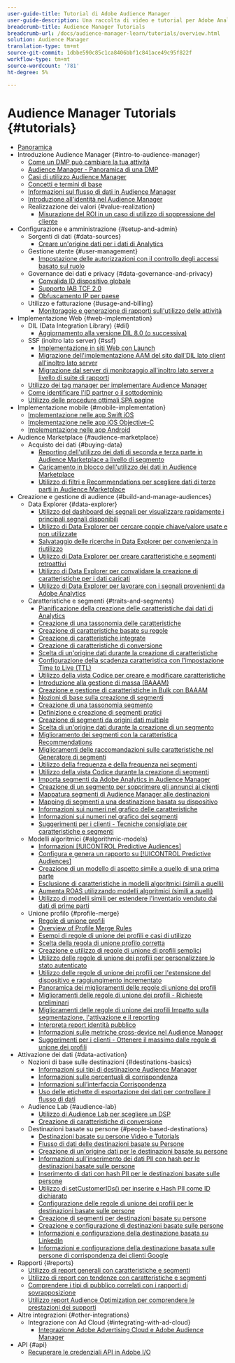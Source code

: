 ```yaml
---
user-guide-title: Tutorial di Adobe Audience Manager
user-guide-description: Una raccolta di video e tutorial per Adobe Analytics.
breadcrumb-title: Audience Manager Tutorials
breadcrumb-url: /docs/audience-manager-learn/tutorials/overview.html
solution: Audience Manager
translation-type: tm+mt
source-git-commit: 1dbbe590c85c1ca8406bbf1c841ace49c95f822f
workflow-type: tm+mt
source-wordcount: '781'
ht-degree: 5%

---
```



# Audience Manager Tutorials {#tutorials}

+ [Panoramica](overview.md)
+ Introduzione  Audience Manager {#intro-to-audience-manager}
   + [Come un DMP può cambiare la tua attività](intro-to-audience-manager/how-a-dmp-can-change-your-business.md)
   + [Audience Manager  - Panoramica di una DMP](intro-to-audience-manager/audience-manager-overview-of-a-dmp.md)
   + [Casi di utilizzo Audience Manager ](intro-to-audience-manager/audience-manager-use-cases.md)
   + [Concetti e termini di base](intro-to-audience-manager/understanding-basic-terms-and-concepts-in-audience-manager.md)
   + [Informazioni sul flusso di dati in  Audience Manager](intro-to-audience-manager/understanding-the-data-flow-in-audience-manager.md)
   + [Introduzione all&#39;identità nel Audience Manager ](intro-to-audience-manager/introduction-to-identity-in-audience-manager.md)
   + Realizzazione dei valori {#value-realization}
      + [Misurazione del ROI in un caso di utilizzo di soppressione del cliente](intro-to-audience-manager/value-realization/measuring-roi-in-a-customer-suppression-use-case.md)
+ Configurazione e amministrazione {#setup-and-admin}
   + Sorgenti di dati {#data-sources}
      + [Creare un&#39;origine dati per i dati di Analytics](setup-and-admin/data-sources/create-a-data-source-for-analytics-data.md)
   + Gestione utente {#user-management}
      + [Impostazione delle autorizzazioni con il controllo degli accessi basato sul ruolo](setup-and-admin/user-management/setting-permissions-with-role-based-access-control.md)
   + Governance dei dati e privacy {#data-governance-and-privacy}
      + [Convalida ID dispositivo globale](setup-and-admin/data-governance-and-privacy/global-device-id-validation.md)
      + [Supporto IAB TCF 2.0](setup-and-admin/data-governance-and-privacy/iab-tcf-support.md)
      + [Obfuscamento IP per paese](setup-and-admin/data-governance-and-privacy/ip-obfuscation-by-country.md)
   + Utilizzo e fatturazione {#usage-and-billing}
      + [Monitoraggio e generazione di rapporti sull&#39;utilizzo delle attività](setup-and-admin/usage-and-billing/monitoring-and-reporting-on-activity-usage.md)
+ Implementazione Web {#web-implementation}
   + DIL (Data Integration Library) {#dil}
      + [Aggiornamento alla versione DIL 8.0 (o successiva)](web-implementation/dil/updating-to-dil-version-8-0-or-greater.md)
   + SSF (inoltro lato server) {#ssf}
      + [Implementazione in siti Web con Launch](https://docs.adobe.com/content/help/en/experience-cloud/implementing-in-websites-with-launch/index.html)
      + [Migrazione dell&#39;implementazione AAM del sito dall&#39;DIL lato client all&#39;inoltro lato server](web-implementation/ssf/migrating-your-site-implementation-from-client-side-dil-to-server-side-forwarding.md)
      + [Migrazione dal server di monitoraggio all&#39;inoltro lato server a livello di suite di rapporti](web-implementation/ssf/migrating-from-tracking-server-to-report-suite-level-server-side-forwarding.md)
   + [Utilizzo dei tag manager per implementare  Audience Manager](web-implementation/using-tag-managers-to-implement-audience-manager.md)
   + [Come identificare l&#39;ID partner o il sottodominio](web-implementation/how-to-identify-your-partner-id-or-subdomain.md)
   + [Utilizzo delle procedure ottimali SPA pagine](web-implementation/using-best-practices-on-spa-pages-when-sending-data-to-aam.md)
+ Implementazione mobile {#mobile-implementation}
   + [Implementazione nelle app Swift iOS](https://docs.adobe.com/content/help/en/experience-cloud/implementing-in-mobile-ios-swift-apps-with-launch/index.html)
   + [Implementazione nelle app iOS Objective-C](https://docs.adobe.com/content/help/en/experience-cloud/implementing-in-mobile-ios-objective-c-apps-with-launch/index.html)
   + [Implementazione nelle app Android](https://docs.adobe.com/content/help/en/experience-cloud/implementing-in-mobile-android-apps-with-launch/index.html)
+ Audience Marketplace {#audience-marketplace}
   + Acquisto dei dati {#buying-data}
      + [Reporting dell&#39;utilizzo dei dati di seconda e terza parte in  Audience Marketplace a livello di segmento](audience-marketplace/buying-data/reporting-2nd-and-3rd-party-data-usage-in-the-audience-marketplace-at-the-segment-level.md)
      + [Caricamento in blocco dell&#39;utilizzo dei dati in  Audience Marketplace](audience-marketplace/buying-data/bulk-uploading-data-usage-into-the-audience-marketplace.md)
      + [Utilizzo di filtri e Recommendations per scegliere dati di terze parti in  Audience Marketplace](audience-marketplace/buying-data/using-filters-and-recommendations-to-choose-3rd-party-data-in-audience-marketplace.md)
+ Creazione e gestione di audience {#build-and-manage-audiences}
   + Data Explorer {#data-explorer}
      + [Utilizzo del dashboard dei segnali per visualizzare rapidamente i principali segnali disponibili](build-and-manage-audiences/data-explorer/using-the-signals-dashboard-to-quickly-view-top-available-signals.md)
      + [Utilizzo di Data Explorer per cercare coppie chiave/valore usate e non utilizzate](build-and-manage-audiences/data-explorer/using-data-explorer-to-search-for-used-and-unused-key-value-pairs.md)
      + [Salvataggio delle ricerche in Data Explorer per convenienza in riutilizzo](build-and-manage-audiences/data-explorer/saving-searches-in-data-explorer-for-convenience-in-re-use.md)
      + [Utilizzo di Data Explorer per creare caratteristiche e segmenti retroattivi](build-and-manage-audiences/data-explorer/using-data-explorer-to-create-retroactive-traits-and-segments.md)
      + [Utilizzo di Data Explorer per convalidare la creazione di caratteristiche per i dati caricati](build-and-manage-audiences/data-explorer/using-data-explorer-to-validate-trait-creation-for-your-onboarded-data.md)
      + [Utilizzo di Data Explorer per lavorare con i segnali provenienti da  Adobe Analytics](build-and-manage-audiences/data-explorer/using-data-explorer-to-work-with-signals-coming-from-adobe-analytics.md)
   + Caratteristiche e segmenti {#traits-and-segments}
      + [Pianificazione della creazione delle caratteristiche dai dati di Analytics](build-and-manage-audiences/traits-and-segments/planning-trait-creation-from-analytics-data.md)
      + [Creazione di una tassonomia delle caratteristiche](build-and-manage-audiences/traits-and-segments/creating-a-trait-taxonomy.md)
      + [Creazione di caratteristiche basate su regole](build-and-manage-audiences/traits-and-segments/creating-rule-based-traits.md)
      + [Creazione di caratteristiche integrate](build-and-manage-audiences/traits-and-segments/creating-onboarded-traits.md)
      + [Creazione di caratteristiche di conversione](build-and-manage-audiences/traits-and-segments/creating-conversion-traits.md)
      + [Scelta di un&#39;origine dati durante la creazione di caratteristiche](build-and-manage-audiences/traits-and-segments/choosing-a-data-source-when-creating-traits.md)
      + [Configurazione della scadenza caratteristica con l&#39;impostazione Time to Live (TTL)](build-and-manage-audiences/traits-and-segments/configuring-trait-expiration-with-the-time-to-live-ttl-setting.md)
      + [Utilizzo della vista Codice per creare e modificare caratteristiche](build-and-manage-audiences/traits-and-segments/using-code-view-to-create-and-edit-traits.md)
      + [Introduzione alla gestione di massa (BAAAM)](build-and-manage-audiences/traits-and-segments/introduction-to-bulk-management-baaam.md)
      + [Creazione e gestione di caratteristiche in Bulk con BAAAM](build-and-manage-audiences/traits-and-segments/creating-and-managing-traits-in-bulk-with-baaam.md)
      + [Nozioni di base sulla creazione di segmenti](build-and-manage-audiences/traits-and-segments/the-basics-of-creating-segments.md)
      + [Creazione di una tassonomia segmento](build-and-manage-audiences/traits-and-segments/creating-a-segment-taxonomy.md)
      + [Definizione e creazione di segmenti pratici](build-and-manage-audiences/traits-and-segments/practical-segment-definition-and-creation.md)
      + [Creazione di segmenti da origini dati multiple](build-and-manage-audiences/traits-and-segments/creating-segments-from-multiple-data-sources.md)
      + [Scelta di un&#39;origine dati durante la creazione di un segmento](build-and-manage-audiences/traits-and-segments/choosing-a-data-source-when-creating-a-segment.md)
      + [Miglioramento dei segmenti con la caratteristica Recommendations](build-and-manage-audiences/traits-and-segments/enhancing-your-segments-with-trait-recommendations.md)
      + [Miglioramenti delle raccomandazioni sulle caratteristiche nel Generatore di segmenti](build-and-manage-audiences/traits-and-segments/trait-recommendation-enhancements-in-the-segment-builder.md)
      + [Utilizzo della frequenza e della frequenza nei segmenti](build-and-manage-audiences/traits-and-segments/using-recency-and-frequency-in-segments.md)
      + [Utilizzo della vista Codice durante la creazione di segmenti](build-and-manage-audiences/traits-and-segments/using-code-view-when-building-segments.md)
      + [Importa segmenti da  Adobe Analytics in  Audience Manager](build-and-manage-audiences/traits-and-segments/import-aa-segments-into-aam.md)
      + [Creazione di un segmento per sopprimere gli annunci ai clienti](build-and-manage-audiences/traits-and-segments/building-a-segment-to-suppress-ads-to-customers.md)
      + [Mappatura  segmenti di Audience Manager alle destinazioni](build-and-manage-audiences/traits-and-segments/mapping-audience-manager-segments-to-destinations.md)
      + [Mapping di segmenti a una destinazione basata su dispositivo](build-and-manage-audiences/traits-and-segments/mapping-segments-to-a-device-based-destination.md)
      + [Informazioni sui numeri nel grafico delle caratteristiche](build-and-manage-audiences/traits-and-segments/understanding-numbers-in-the-trait-graph.md)
      + [Informazioni sui numeri nel grafico dei segmenti](build-and-manage-audiences/traits-and-segments/understanding-numbers-in-the-segment-graph.md)
      + [Suggerimenti per i clienti - Tecniche consigliate per caratteristiche e segmenti](build-and-manage-audiences/traits-and-segments/customer-tips-traits-and-segments-best-practices.md)
   + Modelli algoritmici {#algorithmic-models}
      + [Informazioni  [!UICONTROL Predictive Audiences]](build-and-manage-audiences/algorithmic-models/understanding-predictive-audiences.md)
      + [Configura e genera un rapporto su  [!UICONTROL Predictive Audiences]](build-and-manage-audiences/algorithmic-models/configure-and-report-on-predictive-audiences.md)
      + [Creazione di un modello di aspetto simile a quello di una prima parte](build-and-manage-audiences/algorithmic-models/creating-a-first-party-look-alike-model.md)
      + [Esclusione di caratteristiche in modelli algoritmici (simili a quelli)](build-and-manage-audiences/algorithmic-models/excluding-traits-in-algorithmic-look-alike-models.md)
      + [Aumenta ROAS utilizzando modelli algoritmici (simili a quelli)](build-and-manage-audiences/algorithmic-models/increase-roas-by-using-algorithmic-look-alike-models.md)
      + [Utilizzo di modelli simili per estendere l&#39;inventario venduto dai dati di prime parti](build-and-manage-audiences/algorithmic-models/using-look-alike-models-to-extend-sold-out-inventory-from-your-1st-party-data.md)
   + Unione profilo {#profile-merge}
      + [Regole di unione profili](build-and-manage-audiences/profile-merge/profile-merge.md)
      + [Overview of Profile Merge Rules](build-and-manage-audiences/profile-merge/overview-of-profile-merge-rules.md)
      + [Esempi di regole di unione dei profili e casi di utilizzo](build-and-manage-audiences/profile-merge/profile-merge-rule-examples-and-use-cases.md)
      + [Scelta della regola di unione profilo corretta](build-and-manage-audiences/profile-merge/choosing-the-right-profile-merge-rule.md)
      + [Creazione e utilizzo di regole di unione di profili semplici](build-and-manage-audiences/profile-merge/creating-and-using-simple-profile-merge-rules.md)
      + [Utilizzo delle regole di unione dei profili per personalizzare lo stato autenticato](build-and-manage-audiences/profile-merge/using-profile-merge-rules-to-personalize-in-an-authenticated-state.md)
      + [Utilizzo delle regole di unione dei profili per l&#39;estensione del dispositivo e raggiungimento incrementato](build-and-manage-audiences/profile-merge/using-profile-merge-rules-for-device-extension-and-increased-reach.md)
      + [Panoramica dei miglioramenti delle regole di unione dei profili](build-and-manage-audiences/profile-merge/overview-of-profile-merge-rule-enhancements.md)
      + [Miglioramenti delle regole di unione dei profili - Richieste preliminari](build-and-manage-audiences/profile-merge/profile-merge-rule-enhancements-pre-requisites.md)
      + [Miglioramenti delle regole di unione dei profili Impatto sulla segmentazione, l&#39;attivazione e il reporting](build-and-manage-audiences/profile-merge/how-profile-merge-rule-enhancements-impact-segmentation-activation-and-reporting.md)
      + [Interpreta report identità pubblico](build-and-manage-audiences/profile-merge/interpret-audience-identity-reporting.md)
      + [Informazioni sulle metriche cross-device nel Audience Manager ](build-and-manage-audiences/profile-merge/understanding-cross-device-metrics-in-audience-manager.md)
      + [Suggerimenti per i clienti - Ottenere il massimo dalle regole di unione dei profili](build-and-manage-audiences/profile-merge/customer-tips-getting-the-most-out-of-profile-merge-rules.md)
+ Attivazione dei dati {#data-activation}
   + Nozioni di base sulle destinazioni {#destinations-basics}
      + [Informazioni sui tipi di destinazione  Audience Manager](data-activation/destinations-basics/understanding-audience-manager-destination-types.md)
      + [Informazioni sulle percentuali di corrispondenza](data-activation/destinations-basics/understanding-match-rates.md)
      + [Informazioni sull’interfaccia Corrispondenza](data-activation/destinations-basics/understanding-the-match-rate-interface-in-audience-manager.md)
      + [Uso delle etichette di esportazione dei dati per controllare il flusso di dati](data-activation/destinations-basics/using-data-export-labels-to-control-data-flow.md)
   + Audience Lab {#audience-lab}
      + [Utilizzo di Audience Lab per scegliere un DSP](data-activation/audience-lab/using-audience-lab-to-choose-a-dsp.md)
      + [Creazione di caratteristiche di conversione](build-and-manage-audiences/traits-and-segments/creating-conversion-traits.md)
   + Destinazioni basate su persone {#people-based-destinations}
      + [Destinazioni basate su persone Video e Tutorials](data-activation/people-based-destinations/pbd.md)
      + [Flusso di dati delle destinazioni basate su Persone](data-activation/people-based-destinations/people-based-destinations-data-flow.md)
      + [Creazione di un&#39;origine dati per le destinazioni basate su persone](data-activation/people-based-destinations/creating-a-data-source-for-people-based-destinations.md)
      + [Informazioni sull&#39;inserimento dei dati PII con hash per le destinazioni basate sulle persone](data-activation/people-based-destinations/understanding-hashed-pii-data-ingestion-for-people-based-destinations.md)
      + [Inserimento di dati con hash PII per le destinazioni basate sulle persone](data-activation/people-based-destinations/ingesting-hashed-pii-for-people-based-destinations.md)
      + [Utilizzo di setCustomerIDs() per inserire e Hash PII come ID dichiarato](data-activation/people-based-destinations/using-setcustomerids-to-ingest-and-hash-pii-as-a-declared-id.md)
      + [Configurazione delle regole di unione dei profili per le destinazioni basate sulle persone](data-activation/people-based-destinations/configuring-profile-merge-rules-for-people-based-destinations.md)
      + [Creazione di segmenti per destinazioni basate su persone](data-activation/people-based-destinations/creating-segments-for-people-based-destinations.md)
      + [Creazione e configurazione di destinazioni basate sulle persone](data-activation/people-based-destinations/create-and-configure-people-based-destinations.md)
      + [Informazioni e configurazione della destinazione basata su LinkedIn](data-activation/people-based-destinations/understanding-and-configuring-the-linkedin-pbd.md)
      + [Informazioni e configurazione della destinazione basata sulle persone di corrispondenza dei clienti Google](data-activation/people-based-destinations/understanding-and-configuring-the-google-customer-match-pbd.md)
+ Rapporti {#reports}
   + [Utilizzo di report generali con caratteristiche e segmenti](reports/using-general-reports-with-traits-and-segments.md)
   + [Utilizzo di report con tendenze con caratteristiche e segmenti](reports/using-trended-reports-with-traits-and-segments.md)
   + [Comprendere i tipi di pubblico correlati con i rapporti di sovrapposizione](reports/understand-related-audiences-with-overlap-reports.md)
   + [Utilizzo  report Audience Optimization per comprendere le prestazioni dei supporti](reports/using-audience-optimization-reports-to-understand-media-performance.md)
+ Altre integrazioni {#other-integrations}
   + Integrazione con  Ad Cloud {#integrating-with-ad-cloud}
      + [Integrazione Adobe Advertising Cloud e Adobe Audience Manager](other-integrations/integrating-with-ad-cloud/advertising-cloud-and-audience-manager-integration.md)
+ API {#api}
   + [Recuperare le credenziali API in  Adobe I/O](api/retrieve-api-credentials-in-adobe-io.md)
